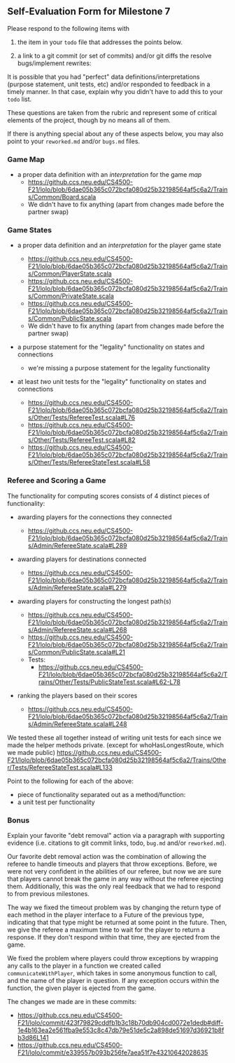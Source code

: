 ## Self-Evaluation Form for Milestone 7

Please respond to the following items with

1. the item in your `todo` file that addresses the points below.

2. a link to a git commit (or set of commits) and/or git diffs the resolve
   bugs/implement rewrites: 

It is possible that you had "perfect" data definitions/interpretations
(purpose statement, unit tests, etc) and/or responded to feedback in a
timely manner. In that case, explain why you didn't have to add this
to your `todo` list.

These questions are taken from the rubric and represent some of 
critical elements of the project, though by no means all of them.

If there is anything special about any of these aspects below, you may also point to your `reworked.md` and/or `bugs.md` files. 

### Game Map 

- a proper data definition with an _interpretation_ for the game _map_
   - https://github.ccs.neu.edu/CS4500-F21/lolo/blob/6dae05b365c072bcfa080d25b32198564af5c6a2/Trains/Common/Board.scala
   - We didn't have to fix anything (apart from changes made before the partner swap)

### Game States 

- a proper data definition and an _interpretation_ for the player game state
   - https://github.ccs.neu.edu/CS4500-F21/lolo/blob/6dae05b365c072bcfa080d25b32198564af5c6a2/Trains/Common/PlayerState.scala
   - https://github.ccs.neu.edu/CS4500-F21/lolo/blob/6dae05b365c072bcfa080d25b32198564af5c6a2/Trains/Common/PrivateState.scala
   - https://github.ccs.neu.edu/CS4500-F21/lolo/blob/6dae05b365c072bcfa080d25b32198564af5c6a2/Trains/Common/PublicState.scala
   - We didn't have to fix anything (apart from changes made before the partner swap)


- a purpose statement for the "legality" functionality on states and connections
   - we're missing a purpose statement for the legality functionality

- at least _two_ unit tests for the "legality" functionality on states and connections 
   - https://github.ccs.neu.edu/CS4500-F21/lolo/blob/6dae05b365c072bcfa080d25b32198564af5c6a2/Trains/Other/Tests/RefereeTest.scala#L76
   - https://github.ccs.neu.edu/CS4500-F21/lolo/blob/6dae05b365c072bcfa080d25b32198564af5c6a2/Trains/Other/Tests/RefereeTest.scala#L82
   - https://github.ccs.neu.edu/CS4500-F21/lolo/blob/6dae05b365c072bcfa080d25b32198564af5c6a2/Trains/Other/Tests/RefereeStateTest.scala#L58

### Referee and Scoring a Game

The functionality for computing scores consists of 4 distinct pieces of functionality:

  - awarding players for the connections they connected
     - https://github.ccs.neu.edu/CS4500-F21/lolo/blob/6dae05b365c072bcfa080d25b32198564af5c6a2/Trains/Admin/RefereeState.scala#L289

  - awarding players for destinations connected
     - https://github.ccs.neu.edu/CS4500-F21/lolo/blob/6dae05b365c072bcfa080d25b32198564af5c6a2/Trains/Admin/RefereeState.scala#L279

  - awarding players for constructing the longest path(s)
     - https://github.ccs.neu.edu/CS4500-F21/lolo/blob/6dae05b365c072bcfa080d25b32198564af5c6a2/Trains/Admin/RefereeState.scala#L268
     - https://github.ccs.neu.edu/CS4500-F21/lolo/blob/6dae05b365c072bcfa080d25b32198564af5c6a2/Trains/Common/PublicState.scala#L21
     - Tests:
        - https://github.ccs.neu.edu/CS4500-F21/lolo/blob/6dae05b365c072bcfa080d25b32198564af5c6a2/Trains/Other/Tests/PublicStateTest.scala#L62-L78

  - ranking the players based on their scores 
     - https://github.ccs.neu.edu/CS4500-F21/lolo/blob/6dae05b365c072bcfa080d25b32198564af5c6a2/Trains/Admin/RefereeState.scala#L248

We tested these all together instead of writing unit tests for each since we made the helper methods private. (except for whoHasLongestRoute, which we made public)
https://github.ccs.neu.edu/CS4500-F21/lolo/blob/6dae05b365c072bcfa080d25b32198564af5c6a2/Trains/Other/Tests/RefereeStateTest.scala#L133

Point to the following for each of the above: 

  - piece of functionality separated out as a method/function:
  - a unit test per functionality

### Bonus

Explain your favorite "debt removal" action via a paragraph with
supporting evidence (i.e. citations to git commit links, todo, `bug.md`
and/or `reworked.md`).

Our favorite debt removal action was the combination of allowing the referee to handle timeouts and players that throw exceptions. Before, we were not very confident in the abilities of our referee, but now we are sure that players cannot break the game in any way without the referee ejecting them. Additionally, this was the only real feedback that we had to respond to from previous milestones.

The way we fixed the timeout problem was by changing the return type of each method in the player interface to a Future of the previous type, indicating that that type might be returned at some point in the future. Then, we give the referee a maximum time to wait for the player to return a response. If they don't respond within that time, they are ejected from the game.

We fixed the problem where players could throw exceptions by wrapping any calls to the player in a function we created called ```communicateWithPlayer```, which takes in some anonymous function to call, and the name of the player in question. If any exception occurs within the function, the given player is ejected from the game.

The changes we made are in these commits:
- https://github.ccs.neu.edu/CS4500-F21/lolo/commit/423f79829cddfb1b3c18b70db904cd0072e1dedb#diff-1e4b163ea2e561fba9e553c8c47db79e51de5c2a898de51697d36921b8fb3d86L141
- https://github.ccs.neu.edu/CS4500-F21/lolo/commit/e339557b093b256fe7aea51f7e43210642028635



